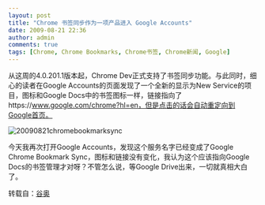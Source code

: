 ```yaml
---
layout: post
title: "Chrome 书签同步作为一项产品进入 Google Accounts"
date: 2009-08-21 22:36
author: admin
comments: true
tags: [Chrome, Chrome Bookmarks, Chrome书签, Chrome新闻, Google]
---
```

从这周的4.0.201.1版本起，Chrome Dev正式支持了书签同步功能。与此同时，细心的读者在Google Accounts的页面发现了一个全新的显示为New Service的项目，图标和Google Docs中的书签图标一样，链接指向了https://www.google.com/chrome?hl=en，但是点击的话会自动重定向到Google首页。

![20090821chromebookmarksync](http://img.chromi.org/2009/08/20090821chromebookmarksync1.jpg "20090821chromebookmarksync")

今天我再次打开Google Accounts，发现这个服务名字已经变成了Google Chrome Bookmark Sync，图标和链接没有变化，我认为这个应该指向Google Docs的书签管理才对呀？不管怎么说，等Google Drive出来，一切就真相大白了。

转载自：[谷奥](http://google.org.cn/posts/google-chrome-bookmark-sync-on-google-accounts.html)
